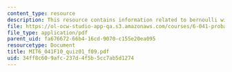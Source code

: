 ```yaml
---
content_type: resource
description: This resource contains information related to bernoulli with parameter.
file: https://ol-ocw-studio-app-qa.s3.amazonaws.com/courses/6-041-probabilistic-systems-analysis-and-applied-probability-fall-2010/34ff8c609afc237d4f5b5cc7ab5d1274_MIT6_041F10_quiz01_f09.pdf
file_type: application/pdf
parent_uid: fa676672-66b4-16cd-9070-c155e20ea095
resourcetype: Document
title: MIT6_041F10_quiz01_f09.pdf
uid: 34ff8c60-9afc-237d-4f5b-5cc7ab5d1274
---
```

